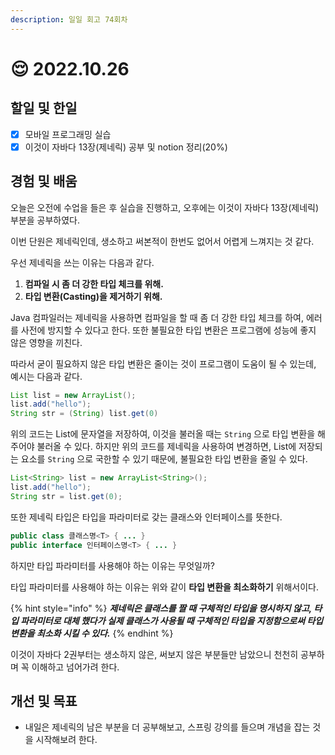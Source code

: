 ```yaml
---
description: 일일 회고 74회차
---
```


# 😌 2022.10.26

## 할일 및 한일&#x20;

* [x] 모바일 프로그래밍 실습&#x20;
* [x] 이것이 자바다 13장(제네릭) 공부 및 notion 정리(20%)&#x20;

## 경험 및 배움&#x20;

오늘은 오전에 수업을 들은 후 실습을 진행하고, 오후에는 이것이 자바다 13장(제네릭)부분을 공부하였다.

이번 단원은 제네릭인데, 생소하고 써본적이 한번도 없어서 어렵게 느껴지는 것 같다.

우선 제네릭을 쓰는 이유는 다음과 같다.

1. **컴파일 시 좀 더 강한 타입 체크를 위해.**
2. **타입 변환(Casting)을 제거하기 위해.**

Java 컴파일러는 제네릭을 사용하면 컴파일을 할 때 좀 더 강한 타입 체크를 하여, 에러를 사전에 방지할 수 있다고 한다. 또한 불필요한 타입 변환은 프로그램에 성능에 좋지 않은 영향을 끼친다.

따라서 굳이 필요하지 않은 타입 변환은 줄이는 것이 프로그램이 도움이 될 수 있는데, 예시는 다음과 같다.

```java
List list = new ArrayList();
list.add("hello");
String str = (String) list.get(0)
```

위의 코드는 List에 문자열을 저장하여, 이것을 불러올 때는 `String` 으로 타입 변환을 해주어야 불러올 수 있다. 하지만 위의 코드를 제네릭을 사용하여 변경하면, List에 저장되는 요소를 `String` 으로 국한할 수 있기 때문에, 불필요한 타입 변환을 줄일 수 있다.

```java
List<String> list = new ArrayList<String>();
list.add("hello");
String str = list.get(0);
```

또한 제네릭 타입은 타입을 파라미터로 갖는 클래스와 인터페이스를 뜻한다.

```java
public class 클래스명<T> { ... }
public interface 인터페이스명<T> { ... }
```

하지만 타입 파라미터를 사용해야 하는 이유는 무엇일까?

타입 파라미터를 사용해야 하는 이유는 위와 같이 **타입 변환을 최소화하기** 위해서이다.

{% hint style="info" %}
_**제네릭은 클래스를 짤 때 구체적인 타입을 명시하지 않고, 타입 파라미터로 대체 했다가 실제 클래스가 사용될 때 구체적인 타입을 지정함으로써 타입 변환을 최소화 시킬 수 있다.**_
{% endhint %}

이것이 자바다 2권부터는 생소하지 않은, 써보지 않은 부분들만 남았으니 천천히 공부하며 꼭 이해하고 넘어가려 한다.

## 개선 및 목표&#x20;

* 내일은 제네릭의 남은 부분을 더 공부해보고, 스프링 강의를 들으며 개념을 잡는 것을 시작해보려 한다.&#x20;
